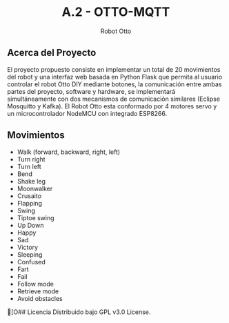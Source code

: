 <div align="center">

  <h1 align="center">A.2 - OTTO-MQTT</h1>

  <p align="center">
    Robot Otto 
</div>

## Acerca del Proyecto
El proyecto propuesto consiste en implementar un total de 20 movimientos del robot y una interfaz web basada en Python Flask que permita al usuario controlar el robot Otto DIY mediante botones, la comunicación entre ambas partes del proyecto, software y hardware, se implementará simultáneamente con dos mecanismos de comunicación similares (Eclipse Mosquitto y Kafka).
El Robot Otto esta conformado por 4 motores servo y un microcontrolador NodeMCU con integrado ESP8266. 

## Movimientos 
* Walk (forward, backward, right, left) 
* Turn right
* Turn left
* Bend
* Shake leg
* Moonwalker
* Crusaito
* Flapping
* Swing
* Tiptoe swing
* Up Down
* Happy
* Sad
* Victory
* Sleeping
* Confused
* Fart
* Fail
* Follow mode
* Retrieve mode
* Avoid obstacles


[O## Licencia
Distribuido bajo GPL v3.0 License.

<!-- PROJECT SHIELDS 
[![Issues][issues-shield]][issues-url]
[![GPL3 License][license-shield]][license-url]  -->

